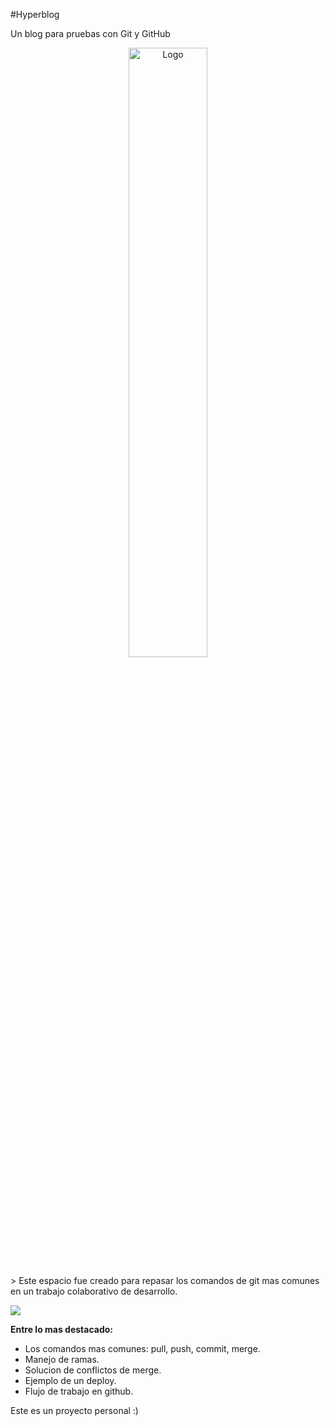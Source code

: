 #Hyperblog
<p>Un blog para pruebas con Git y GitHub</p>
<p align="center">
  <img src="https://i.imgur.com/3r2xTn2.png" alt="Logo" width="50%">
</p>
> Este espacio fue creado para repasar los comandos de git mas comunes en un trabajo colaborativo de desarrollo.

![](https://img.shields.io/badge/tag-v0.1-8A2BE2) 

**Entre lo mas destacado:**

- Los comandos mas comunes: pull, push, commit, merge.
- Manejo de ramas.
- Solucion de conflictos de merge.
- Ejemplo de un deploy.
- Flujo de trabajo en github.

Este es un proyecto personal :)